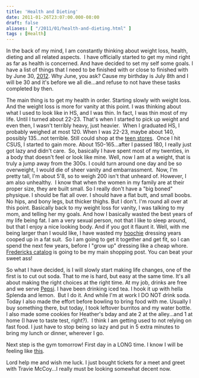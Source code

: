 ```yaml
---
title: 'Health and Dieting'
date: 2011-01-26T23:07:00.000-08:00
draft: false
aliases: [ "/2011/01/health-and-dieting.html" ]
tags : [Health]
---
```


In the back of my mind, I am constantly thinking about weight loss, health, dieting and all related aspects.  I have officially started to get my mind right as far as health is concerned. And have decided to set my self some goals. I have a list of things that I need to be finished with or close to finished with by June 30,  [2012](http://www.december212012.com/). Why June, you ask? Cause my birthday is July 8th and I will be 30 and it's before we all die...and refuse to not have these tasks completed by then.   
  
The main thing is to get my health in order. Starting slowly with weight loss. And the weight loss is more for vanity at this point. I was thinking about what I used to look like in HS, and I was thin. In fact, I was thin most of my life. Until I turned about 22-23. That's when I started to pick up weight and even then, I wasn't terribly heavy, just heavier.  When I graduated HS, I probably weighed at most 120. When I was 22-23, maybe about 140, possibly 135...not terrible. Still could shop at the [teen stores](http://answers.yahoo.com/question/index?qid=20100114165320AAHDArE).  Once I hit CSUS, I started to gain more. About 150-165...after I passed 180, I really just got lazy and didn't care.  So, basically I have spent most of my twenties, in a body that doesn't feel or look like mine. Well, now I am at a weight, that is truly a jump away from the 300s. I could turn around one day and be so overweight, I would die of sheer vanity and embarrassment.  Now, I'm pretty tall, I'm about 5'8, so to weigh 200 isn't that unheard of. However, I am also unhealthy.  I know that when the women in my family are at their proper size, they are built small. So I really don't have a "big boned" physique. I should be flat all over. I should have a flat butt, and small boobs. No hips, and bony legs, but thicker thighs. But I don't. I'm round all over at this point. Basically back to my weight loss for vanity, I was talking to my mom, and telling her my goals. And how I basically wasted the best years of my life being fat. I am a very sexual person, not that I like to sleep around, but that I enjoy a nice looking body. And if you got it flaunt it. Well, with me being larger than I would like, I have wasted my [hoochie](http://www.urbandictionary.com/define.php?term=hoochie)  dressing years cooped up in a fat suit.  So I am going to get it together and get fit, so I can spend the next few years, before I "grow up" dressing like a cheap whore.  [Fredericks catalog](http://www.fredericks.com/null/Alt_Homepage_TR03_Home,default,pg.html?008=&004=1453162488&005=12629011&006=6667141038&007=Search&002=2116353&gclid=CJe22_OS2aYCFQpvbAod6xuTFw&) is going to be my main shopping post. You can beat your sweet ass!  
  
So what I have decided, is I will slowly start making life changes, one of the first is to cut out soda. That to me is hard, but easy at the same time. It's all about making the right choices at the right time. At my job, drinks are free and we serve [Pepsi](http://www.google.com/imgres?imgurl=http://christov10.files.wordpress.com/2008/12/kryptonite.jpg&imgrefurl=http://www.gamerzneeds.net/forums/rakion-bots-hacks-download/154145-kryptonian-industries-presents-kryptonite-let-your-meteor-freak-out.html&h=600&w=498&sz=78&tbnid=Ui0bT7urSdu6EM:&tbnh=135&tbnw=112&prev=/images%3Fq%3Dkryptonite&zoom=1&q=kryptonite&usg=__sgCJ3WyEC1eiKbqHLZAQ8D9GQgM=&sa=X&ei=S75ATdbhOIeqsAPvvfmHCg&ved=0CFwQ9QEwCA). I have been drinking iced tea. I hook it up with hella Splenda and lemon.  But I do it. And while I'm at work I DO NOT drink soda. Today I also made the effort before bowling to bring food with me. Usually I buy something there, but today, I took leftover burritos and my water bottle.  I also made some cookies for Heather's bday and ate 2 at the alley...and 1 at home (I have to taste test, right?).  I think I am getting used to not relying on fast food. I just have to stop being so lazy and put in 5 extra minutes to bring my lunch or dinner, wherever I go.  
  
Next step is the gym tomorrow! First day in a LONG time. I know I will be feeling like [this](http://www.workinonmyfitness.com/wp-content/uploads/2009/01/sore.jpg).  
  
Lord help me and wish me luck. I just bought tickets for a meet and greet with Travie McCoy...I really must be looking somewhat decent now.